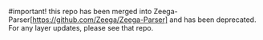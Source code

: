 #important!
this repo has been merged into Zeega-Parser[https://github.com/Zeega/Zeega-Parser] and has been deprecated. For any layer updates, please see that repo.
